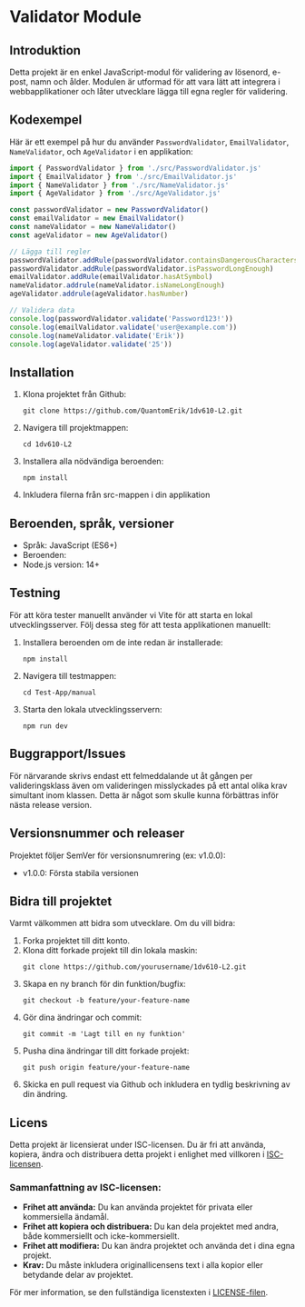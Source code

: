 # Validator Module

## Introduktion

Detta projekt är en enkel JavaScript-modul för validering av lösenord, e-post, namn och ålder. Modulen är utformad för att vara lätt att integrera i webbapplikationer och låter utvecklare lägga till egna regler för validering.

## Kodexempel

Här är ett exempel på hur du använder `PasswordValidator`, `EmailValidator`, `NameValidator`, och `AgeValidator` i en applikation:

```javascript
import { PasswordValidator } from './src/PasswordValidator.js'
import { EmailValidator } from './src/EmailValidator.js'
import { NameValidator } from './src/NameValidator.js'
import { AgeValidator } from './src/AgeValidator.js'

const passwordValidator = new PasswordValidator()
const emailValidator = new EmailValidator()
const nameValidator = new NameValidator()
const ageValidator = new AgeValidator()

// Lägga till regler
passwordValidator.addRule(passwordValidator.containsDangerousCharactersInPassword)
passwordValidator.addRule(passwordValidator.isPasswordLongEnough)
emailValidator.addRule(emailValidator.hasAtSymbol)
nameValidator.addrule(nameValidator.isNameLongEnough)
ageValidator.addrule(ageValidator.hasNumber)

// Validera data
console.log(passwordValidator.validate('Password123!'))
console.log(emailValidator.validate('user@example.com'))
console.log(nameValidator.validate('Erik'))
console.log(ageValidator.validate('25'))
```


## Installation

1. Klona projektet från Github:
   ```
   git clone https://github.com/QuantomErik/1dv610-L2.git
   ```
2. Navigera till projektmappen:
   ```
   cd 1dv610-L2
   ```
3. Installera alla nödvändiga beroenden:
   ```
   npm install
   ```
4. Inkludera filerna från src-mappen i din applikation

## Beroenden, språk, versioner
- Språk: JavaScript (ES6+)
- Beroenden:
- Node.js version: 14+

## Testning

För att köra tester manuellt använder vi Vite för att starta en lokal utvecklingsserver. Följ dessa steg för att testa applikationen manuellt:

1. Installera beroenden om de inte redan är installerade:
   ```
   npm install
   ```
2. Navigera till testmappen:
   ```
   cd Test-App/manual
   ```
3. Starta den lokala utvecklingsservern:
   ```
   npm run dev
   ```

## Buggrapport/Issues

För närvarande skrivs endast ett felmeddalande ut åt gången per valideringsklass även om valideringen misslyckades på ett antal olika krav simultant inom klassen. Detta är något som skulle kunna förbättras inför nästa release version. 

## Versionsnummer och releaser

Projektet följer SemVer för versionsnumrering (ex: v1.0.0):
- v1.0.0: Första stabila versionen

## Bidra till projektet

Varmt välkommen att bidra som utvecklare. Om du vill bidra:

1. Forka projektet till ditt konto.
2. Klona ditt forkade projekt till din lokala maskin:
   ```
   git clone https://github.com/yourusername/1dv610-L2.git
   ```
3. Skapa en ny branch för din funktion/bugfix:
   ```
   git checkout -b feature/your-feature-name
   ```
4. Gör dina ändringar och commit:
   ```
   git commit -m 'Lagt till en ny funktion'
   ```
5. Pusha dina ändringar till ditt forkade projekt:
   ```
   git push origin feature/your-feature-name
   ```
6. Skicka en pull request via Github och inkludera en tydlig beskrivning av din ändring.

## Licens

Detta projekt är licensierat under ISC-licensen. Du är fri att använda, kopiera, ändra och distribuera detta projekt i enlighet med villkoren i [ISC-licensen](LICENSE).

### Sammanfattning av ISC-licensen:

- **Frihet att använda:** Du kan använda projektet för privata eller kommersiella ändamål.
- **Frihet att kopiera och distribuera:** Du kan dela projektet med andra, både kommersiellt och icke-kommersiellt.
- **Frihet att modifiera:** Du kan ändra projektet och använda det i dina egna projekt.
- **Krav:** Du måste inkludera originallicensens text i alla kopior eller betydande delar av projektet.

För mer information, se den fullständiga licenstexten i [LICENSE-filen](LICENSE).
